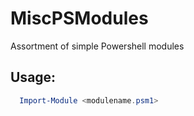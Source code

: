 # MiscPSModules
Assortment of simple Powershell modules

## Usage:
```powershell
  Import-Module <modulename.psm1>
```
